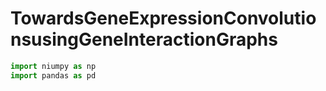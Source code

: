 # TowardsGeneExpressionConvolutionsusingGeneInteractionGraphs

```python 
import niumpy as np
import pandas as pd

```
